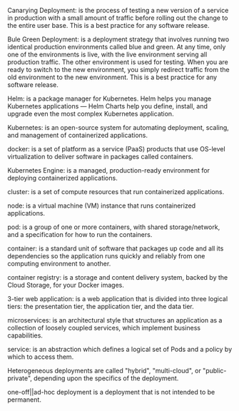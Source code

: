 
Canarying Deployment: is the process of testing a new version of a service in production with a small amount of traffic before rolling out the change to the entire user base. 
This is a best practice for any software release.

Bule Green Deployment: is a deployment strategy that involves running two identical production environments called blue and green. At any time, 
only one of the environments is live, with the live environment serving all production traffic. 
The other environment is used for testing. 
When you are ready to switch to the new environment, you simply redirect traffic from the old environment to the new environment. 
This is a best practice for any software release.

Helm: is a package manager for Kubernetes. Helm helps you manage Kubernetes applications — 
Helm Charts help you define, install, and upgrade even the most complex Kubernetes application.

Kubernetes: is an open-source system for automating deployment, scaling, and management of containerized applications.

docker: is a set of platform as a service (PaaS) products that use OS-level virtualization to deliver software in packages called containers.

Kubernetes Engine: is a managed, production-ready environment for deploying containerized applications.

cluster: is a set of compute resources that run containerized applications.

node: is a virtual machine (VM) instance that runs containerized applications.

pod: is a group of one or more containers, with shared storage/network, and a specification for how to run the containers.

container: is a standard unit of software that packages up code and all its dependencies so the application runs quickly and reliably from one computing environment to another.

container registry: is a storage and content delivery system, backed by the Cloud Storage, for your Docker images.

3-tier web application: is a web application that is divided into three logical tiers: the presentation tier, the application tier, and the data tier.

microservices: is an architectural style that structures an application as a collection of loosely coupled services, which implement business capabilities.

service: is an abstraction which defines a logical set of Pods and a policy by which to access them.

Heterogeneous deployments are called "hybrid", "multi-cloud", or "public-private", depending upon the specifics of the deployment.

one-off||ad-hoc  deployment is a deployment that is not intended to be permanent.


